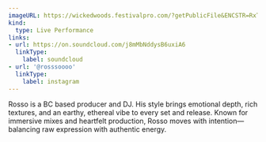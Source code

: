 ```yaml
---
imageURL: https://wickedwoods.festivalpro.com/?getPublicFile&ENCSTR=RxTzHpSGidmvgDNUfBSL
kind:
  type: Live Performance
links:
- url: https://on.soundcloud.com/j8mMbNddysB6uxiA6
  linkType:
    label: soundcloud
- url: '@rosssoooo'
  linkType:
    label: instagram
---
```

Rosso is a BC based producer and DJ. His style brings emotional depth, rich textures, and an earthy, ethereal vibe to every set and release. Known for immersive mixes and heartfelt production, Rosso moves with intention—balancing raw expression with authentic energy.